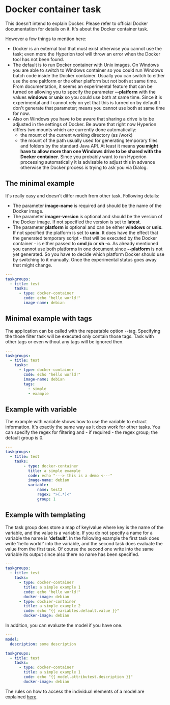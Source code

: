 # Docker container task

This doesn't intend to explain Docker. Please refer to official Docker
documentation for details on it. It's about the Docker container task.

However a few things to mention here:

 - Docker is an external tool that must exist otherwise you cannot
   use the task; even more the Hyperion tool will throw an error
   when the Docker tool has not been found.
 - The default is to run Docker container with Unix images. On Windows you are
   able to switch to Windows container so you could run Windows batch code inside
   the Docker container. Usually you can switch to either use the one paltform or
   the other platform but not both at same time. From documentation, it seems an
   experimental feature that can be turned on allowing you to specify the
   parameter **--platform** with the values **windows** or **unix** so you could
   use both at same time. Since it is experimental and I cannot rely on yet that this
   is turned on by default I don't generate that parameter; means you cannot
   use both at same time for now.
 - Also on Windows you have to be aware that sharing a drive is to be adjusted in
   the settings of Docker. Be aware that right now Hyperion differs two mounts which
   are currently done automatically:
    - the mount of the current working directory (as /work)
    - the mount of the path usually used for generating temporary files and folders
      by the standard Java API. At least it means **you might have to allow more than
      one Windows drive to be shared with the Docker container**. Since you probably
      want to run Hyperion processing automatically it is advisable to adjust this in
      advance otherwise the Docker process is trying to ask you via Dialog.

## The minimal example

It's really easy and doesn't differ much from other task. Following details:

 - The parameter **image-name** is required and should be the name of the Docker image.
 - The parameter **imager-version** is optional and should be the version of the Docker image.
   If not specified the version is set to **latest**.
 - The parameter **platform** is optional and can be either **windows** or **unix**. 
   If not specified the platform is set to **unix**.
   It does have the effect that the generated temporary script - that will be executed
   by the Docker container - is either passed to **cmd /c** or **sh -c**.
   As already mentioned you cannot use both platforms in one document since **--platform**
   is not yet generated. So you have to decide which platform Docker should use by switching to
   it manually. Once the experimental status goes away that might change.

```yaml
---
taskgroups:
  - title: test
    tasks:
      - type: docker-container
        code: echo "hello world!"
        image-name: debian
```

## Minimal example with tags

The application can be called with the repeatable option --tag. Specifying the
those filter task will be executed only contain those tags. Task with other tags
or even without any tags will be ignored then.

```yaml
---
taskgroups:
  - title: test
    tasks:
      - type: docker-container
        code: echo "hello world!"
        image-name: debian
        tags:
          - simple
          - example         
```

## Example with variable

The example with variable shows how to use the variable to extract information.
It's exactly the same way as it does work for other tasks.
You can specify the regex for filtering and - if required - the regex group;
the default group is 0.

```yaml
---
taskgroups:
  - title: test
    tasks:
        - type: docker-container
          title: a simple example
          code: echo "---> this is a demo <---"
          image-name: debian
          variable:
              name: test2
              regex: ">(.*)<"
              group: 1
```
## Example with templating

The task group does store a map of key/value where key is the name of the variable, and
the value is a variable. If you do not specify a name for a variable the name is
'**default**'. In the following example the first task does write 'hello world!' into
the variable, and the second task does evaluate the value from the first task.
Of course the second one write into the same variable its output since also there
no name has been specified.

```yaml
---
taskgroups:
  - title: test
    tasks:
      - type: docker-container
        title: a simple example 1
        code: echo "hello world!"
        docker-image: debian
      - type: dockier-container
        title: a simple example 2
        code: echo "{{ variables.default.value }}"
        docker-image: debian
```

In addition, you can evaluate the model if you have one.

```yaml
---
model:
  description: some description

taskgroups:
  - title: test
    tasks:
      - type: docker-container
        title: a simple example 1
        code: echo "{{ model.attributest.description }}"
        docker-image: debian
```

The rules on how to access the individual elements of a model are
explained [here](templating.md).
